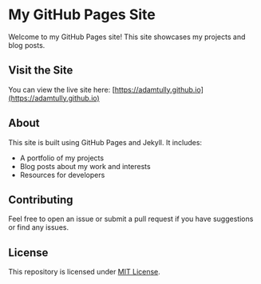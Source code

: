# My GitHub Pages Site

Welcome to my GitHub Pages site! This site showcases my projects and blog posts.

## Visit the Site

You can view the live site here: [https://adamtully.github.io](https://adamtully.github.io)

## About

This site is built using GitHub Pages and Jekyll. It includes:

- A portfolio of my projects
- Blog posts about my work and interests
- Resources for developers

## Contributing

Feel free to open an issue or submit a pull request if you have suggestions or find any issues.

## License

This repository is licensed under [MIT License](LICENSE).
